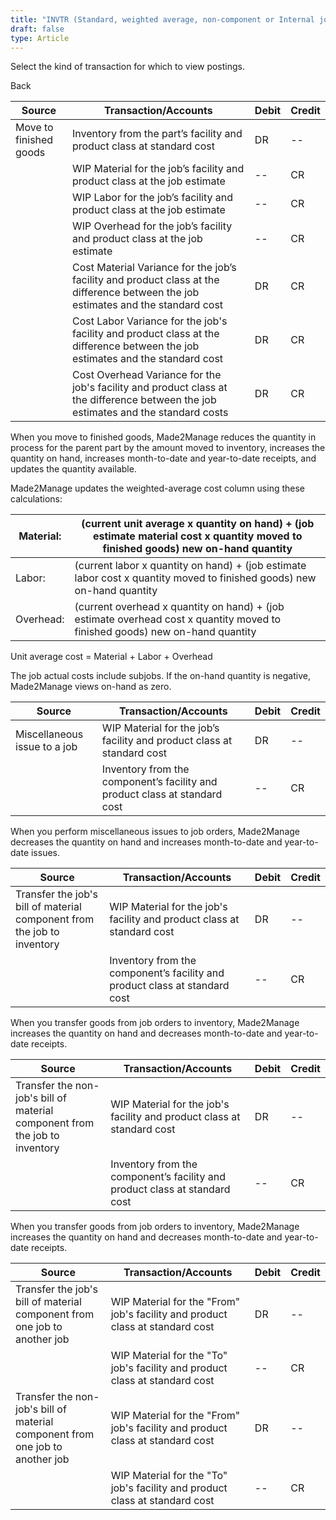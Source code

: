 ```yaml
---
title: "INVTR (Standard, weighted average, non-component or Internal job for stock)"
draft: false
type: Article
---
```


Select the kind of transaction for which to view postings. 

Back

| Source                 | Transaction/Accounts                                                                                                               | Debit | Credit |
|------------------------|------------------------------------------------------------------------------------------------------------------------------------|-------|--------|
| Move to finished goods | Inventory from the part’s facility and product class at standard cost                                                              | DR    | --     |
|                        | WIP Material for the job’s facility and product class at the job estimate                                                          | --    | CR     |
|                        | WIP Labor for the job’s facility and product class at the job estimate                                                             | --    | CR     |
|                        | WIP Overhead for the job’s facility and product class at the job estimate                                                          | --    | CR     |
|                        | Cost Material Variance for the job’s facility and product class at the difference between the job estimates and the standard cost  | DR    | CR     |
|                        | Cost Labor Variance for the job's facility and product class at the difference between the job estimates and the standard cost     | DR    | CR     |
|                        | Cost Overhead Variance for the job's facility and product class at the difference between the job estimates and the standard costs | DR    | CR     |

When you move to finished goods, Made2Manage reduces the quantity in process for the parent part by the amount moved to inventory, increases the quantity on hand, increases month-to-date and year-to-date receipts, and updates the quantity available.

Made2Manage updates the weighted-average cost column using these calculations:

| Material:  | (current unit average x quantity on hand) + (job estimate material cost x quantity moved to finished goods) new on-hand quantity |
|------------|----------------------------------------------------------------------------------------------------------------------------------|
| Labor:     | (current labor x quantity on hand) + (job estimate labor cost x quantity moved to finished goods) new on-hand quantity           |
| Overhead:  | (current overhead x quantity on hand) + (job estimate overhead cost x quantity moved to finished goods)  new on-hand quantity    |

Unit average cost = Material + Labor + Overhead

The job actual costs include subjobs. If the on-hand quantity is negative, Made2Manage views on-hand as zero.

| Source                       | Transaction/Accounts                                                       | Debit | Credit |
|------------------------------|----------------------------------------------------------------------------|-------|--------|
| Miscellaneous issue to a job | WIP Material for the job’s facility and product class at standard cost     | DR    | --     |
|                              | Inventory from the component’s facility and product class at standard cost | --    | CR     |

When you perform miscellaneous issues to job orders, Made2Manage decreases the quantity on hand and increases month-to-date and year-to-date issues.

| Source                                                                  | Transaction/Accounts                                                       | Debit | Credit |
|-------------------------------------------------------------------------|----------------------------------------------------------------------------|-------|--------|
| Transfer the job's bill of material component from the job to inventory | WIP Material for the job's facility and product class at standard cost     | DR    | --     |
|                                                                         | Inventory from the component’s facility and product class at standard cost | --    | CR     |

When you transfer goods from job orders to inventory, Made2Manage increases the quantity on hand and decreases month-to-date and year-to-date receipts.

| Source                                                                      | Transaction/Accounts                                                       | Debit | Credit |
|-----------------------------------------------------------------------------|----------------------------------------------------------------------------|-------|--------|
| Transfer the non-job's bill of material component from the job to inventory | WIP Material for the job's facility and product class at standard cost     | DR    | --     |
|                                                                             | Inventory from the component’s facility and product class at standard cost | --    | CR     |

When you transfer goods from job orders to inventory, Made2Manage increases the quantity on hand and decreases month-to-date and year-to-date receipts.

| Source                                                                        | Transaction/Accounts                                                          | Debit | Credit |
|-------------------------------------------------------------------------------|-------------------------------------------------------------------------------|-------|--------|
| Transfer the job's bill of material component from one job to another job     | WIP Material for the "From" job's facility and product class at standard cost | DR    | --     |
|                                                                               | WIP Material for the "To" job's facility and product class at standard cost   | --    | CR     |
| Transfer the non-job's bill of material component from one job to another job | WIP Material for the "From" job's facility and product class at standard cost | DR    | --     |
|                                                                               | WIP Material for the "To" job's facility and product class at standard cost   | --    | CR     |